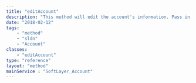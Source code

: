 ```yaml
---
title: "editAccount"
description: "This method will edit the account's information. Pass in a SoftLayer_Account template with the fields to be modified. Certain changes to the account will automatically create a ticket for manual review. This will be returned with the SoftLayer_Container_Account_Update_Response.<br> <br> The following fields are editable:<br> <br> <ul> <li>companyName</li> <li>firstName</li> <li>lastName</li> <li>address1</li> <li>address2</li> <li>city</li> <li>state</li> <li>country</li> <li>postalCode</li> <li>email</li> <li>officePhone</li> <li>alternatePhone</li> <li>faxPhone</li> <li>abuseEmails.email</li> <li>billingInfo.vatId</li> </ul> "
date: "2018-02-12"
tags:
    - "method"
    - "sldn"
    - "Account"
classes:
    - "editAccount"
type: "reference"
layout: "method"
mainService : "SoftLayer_Account"
---
```

